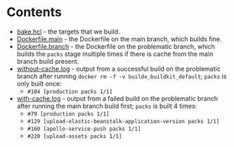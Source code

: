 # Contents

- [bake.hcl](bake.hcl) - the targets that we build.
- [Dockerfile.main](Dockerfile.main) - the Dockerfile on the main branch, which builds fine.
- [Dockerfile.branch](Dockerfile.branch) - the Dockerfile on the problematic branch, which builds the `packs` stage multiple times if there is cache from the main branch build present.
- [without-cache.log](without-cache.log) - output from a successful build on the problematic branch after running `docker rm -f -v buildx_buildkit_default`; `packs` is only built once:
  - `#104 [production packs 1/1]`
- [with-cache.log](with-cache.log) - output from a failed build on the problematic branch after running the main branch build first; `packs` is built 4 times:
  - `#79 [production packs 1/1]`
  - `#129 [upload-elastic-beanstalk-application-version packs 1/1]`
  - `#160 [apollo-service-push packs 1/1]`
  - `#220 [upload-assets packs 1/1]`
